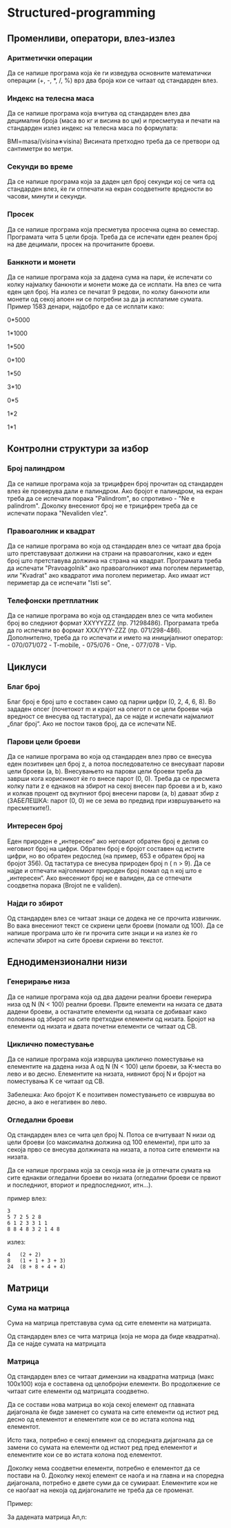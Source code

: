 # Structured-programming

## Променливи, оператори, влез-излез
### Аритметички операции
Да се напише програма која ќе ги изведува основните математички операции (+, -, *, /, %) врз два броја кои се читаат од стандарден влез.

### Индекс на телесна маса
Да се напише програма која вчитува од стандарден влез два децимални броја (маса во кг и висина во цм) и пресметува и печати на стандарден излез индекс на телесна маса по формулата:

BMI=masa/(visina∗visina)
Висината претходно треба да се претвори од сантиметри во метри.

### Секунди во време 
Да се напише програма коjа за даден цел броj секунди коj се чита од стандарден влез, ќе ги отпечати на екран соодветните вредности во часови, минути и секунди.

### Просек 
Да се напише програма која пресметува просечна оцена во семестар. Програмата чита 5 цели броја. Треба да се испечати еден реален број на две децимали, просек на прочитаните броеви.

### Банкноти и монети
Да се напише програма која за дадена сума на пари, ќе испечати со колку најмалку банкноти и монети може да се исплати. На влез се чита еден цел број. На излез се печатат 9 редови, по колку банкноти или монети од секој апоен ни се потребни за да ја исплатиме сумата. Пример 1583 денари, најдобро е да се исплати како:

0*5000

1*1000

1*500

0*100

1*50

3*10

0*5

1*2

1*1

## Контролни структури за избор 
### Број палиндром
Да се напише програма која за трицифрен број прочитан од стандарден влез ќе проверува дали е палиндром. Ако бројот е палиндром, на екран треба да се испечати порака "Palindrom", во спротивно - "Ne e palindrom". Доколку внесениот број не е трицифрен треба да се испечати порака "Nevaliden vlez".

### Правоаголник и квадрат
Да се напише програма во која од стандарден влез се читаат два броја што претставуваат должини на страни на правоаголник, како и еден број што претставува должина на страна на квадрат. Програмата треба да испечати "Pravoagolnik" ако правоаголникот има поголем периметар, или "Kvadrat" ако квадратот има поголем периметар. Ако имаат ист периметар да се испечати "Isti se".

### Телефонски претплатник
Да се напише програма во која од стандарден влез се чита мобилен број во следниот формат XXYYYZZZ (пр. 71298486). Програмата треба да го испечати во формат XXX/YYY-ZZZ (пр. 071/298-486). Дополнително, треба да го испечати и името на иницијалниот оператор: - 070/071/072 - T-mobile, - 075/076 - One, - 077/078 - Vip.

## Циклуси
### Благ број 
Благ број е број што е составен само од парни цифри (0, 2, 4, 6, 8). Во зададен опсег (почетокот m и крајот на опегот n се цели броеви чија вредност се внесува од тастатура), да се најде и испечати најмалиот „благ број“. Ако не постои таков број, да се испечати NE.

### Парови цели броеви
Да се напише програма во која од стандарден влез прво се внесува еден позитивен цел број z, а потоа последователно се внесуваат парови цели броеви (a, b). Внесувањето на парови цели броеви треба да заврши кога корисникот ќе го внесе парот (0, 0). Треба да се пресмета колку пати z е еднаков на збирот на секој внесен пар броеви a и b, како и колкав процент од вкупниот број внесени парови (a, b) даваат збир z (ЗАБЕЛЕШКА: парот (0, 0) не се зема во предвид при извршувањето на пресметките!).

### Интересен број
Eден природен e „интересен“ ако неговиот обратен број е делив со неговиот број на цифри. Обратен број е бројот составен од истите цифри, но во обратен редослед (на пример, 653 е обратен број на бројот 356). Од тастатура се внесува природен број n ( n > 9). Да се најде и отпечати најголемиот природен број помал од n кој што е „интересен“. Ако внесениот број не е валиден, да се отпечати соодветна порака (Brojot ne e validen).

### Најди го збирот
Од стандарден влез се читаат знаци се додека не се прочита извичник. Во вака внесениот текст се скриени цели броеви (помали од 100). Да се напише програма што ќе ги прочита сите знаци и на излез ќе го испечати збирот на сите броеви скриени во текстот.

##  Еднодимензионални низи 
### Генерирање низа
Да се напише програма која од два дадени реални броеви генерира низа од N (N < 100) реални броеви. Првите елементи на низата се двата дадени броеви, а останатите елементи од низата се добиваат како половина од збирот на сите претходни елементи од низата. Бројот на елементи од низата и двата почетни елементи се читаат од СВ.

### Циклично поместување
Да се напише програма која извршува циклично поместување на елементите на дадена низа А од N (N < 100) цели броеви, за K-места во лево и во десно. Елементите на низата, нивниот број N и бројот на поместувања K се читаат од СВ.

Забелешка: Ако бројот K е позитивен поместувањето се извршува во десно, а ако е негативен во лево.

### Огледални броеви
Од стандарден влез се чита цел број N. Потоа се вчитуваат N низи од цели броеви (со максимална должина од 100 елементи), при што за секоја прво се внесува должината на низата, а потоа сите елементи на низата.

Да се напише програма која за секоја низа ќе ја отпечати сумата на сите еднакви огледални броеви во низата (огледални броеви се првиот и последниот, вториот и предпоследниот, итн…).

пример влез:
```
3
5 7 2 5 2 8
6 1 2 3 3 1 1
8 8 4 8 3 2 1 4 8
```
излез:
```
4   (2 + 2)
8   (1 + 1 + 3 + 3)
24  (8 + 8 + 4 + 4)
```


## Матрици
### Сума на матрица
Сума на матрица претставува сума од сите елементи на матрицата.

Од стандарден влез се чита матрица (која не мора да биде квадратна). Да се најде сумата на матрицата

### Матрица
Од стандарден влез се читаат димензии на квадратна матрица (макс 100х100) која е составена од целобројни елементи. Во продолжение се читаат сите елементи од матрицата соодветно.

Да се состави нова матрица во која секој елемент од главната дијагонала ќе биде заменет со сумата на сите елементи од истиот ред десно од елементот и елементите кои се во истата колона над елементот.

Исто така, потребно е секој елемент од споредната дијагонала да се замени со сумата на елементи од истиот ред пред елементот и елементите кои се во истата колона под елементот.

Доколку нема соодветни елементи, потребно е елементот да се постави на 0. Доколку некој елемент се наоѓа и на главна и на споредна дијагонала, потребно е двете суми да се сумираат. Елементите кои не се наоѓаат на некоја од дијагоналите не треба да се променат.

Пример:

За дадената матрица Аn,n:
